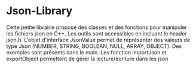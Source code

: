 # Json-Library
Cette petite librairie propose des classes et des fonctions pour manipuler les fichiers json en C++.
Les outils sont accessibles en incluant le header json.h.
L'objet d'interface JsonValue permet de représenter des valeurs de type Json (NUMBER, STRING, BOOLEAN, NULL, ARRAY, OBJECT). Des exemples sont présents dans le main.
Les fonction importJson et exportObject permettent de gérer la lecture/ecriture dans les json
